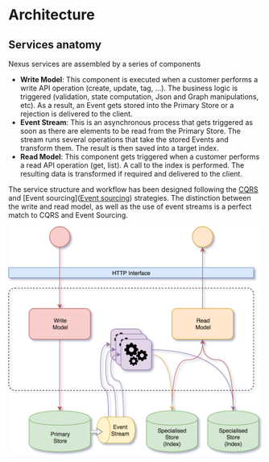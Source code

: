 # Architecture

## Services anatomy


Nexus services are assembled by a series of components

- **Write Model**: This component is executed when a customer performs a write API operation (create, update, tag, ...). The business logic is triggered (validation, state computation, Json and Graph manipulations, etc). As a result, an Event gets stored into the Primary Store or a rejection is delivered to the client.
- **Event Stream**: This is an asynchronous process that gets triggered as soon as there are elements to be read from the Primary Store. The stream runs several operations that take the stored Events and transform them. The result is then saved into a target index.
- **Read Model**: This component gets triggered when a customer performs a read API operation (get, list). A call to the index is performed. The resulting data is transformed if required and delivered to the client.

The service structure and workflow has been designed following the [CQRS](https://martinfowler.com/bliki/CQRS.html) and [Event sourcing]([Event sourcing](https://martinfowler.com/eaaDev/EventSourcing.html)) strategies. The distinction between the write and read model, as well as the use of event streams is a perfect match to CQRS and Event Sourcing.

![Services anatomy](assets/infrastructure-Anatomy.png "Services anatomy")